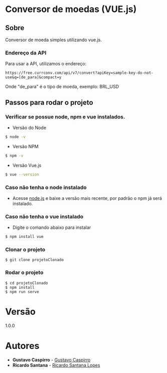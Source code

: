 # Conversor de moedas (VUE.js)

## Sobre
Conversor de moeda simples utilizando vue.js.

### Endereço da API

Para usar a API, utilizamos o endereço:

`https://free.currconv.com/api/v7/convert?apiKey=sample-key-do-not-use&q=[de_para]&compact=y`

Onde "de_para" é o tipo de moeda, exemplo: BRL_USD

## Passos para rodar o projeto

### Verificar se possue node, npm e vue instalados.

- Versão do Node
```sh
$ node -v
```

- Versão NPM
```sh
$ npm -v
```

- Versão Vue.js
```sh
$ vue --version
```

### Caso não tenha o node instalado
- Acesse [node.js](https://nodejs.org/en/) e baixe a versão mais recente, por padrão o npm já será instalado.

### Caso não tenha o vue instalado
- Digite o comando abaixo para instalar
```sh
$ npm install vue
```

### Clonar o projeto
```
$ git clone projetoClonado
```

### Rodar o projeto
```
$ cd projetoClonado
$ npm install
$ npm run serve
```

# Versão
1.0.0

# Autores 

* **Gustavo Caspirro** - [Gustavo Caspirro](https://github.com/GustavoCaspirro)
* **Ricardo Santana** - [Ricardo Santana Lopes](https://github.com/RicardoSLopes)
